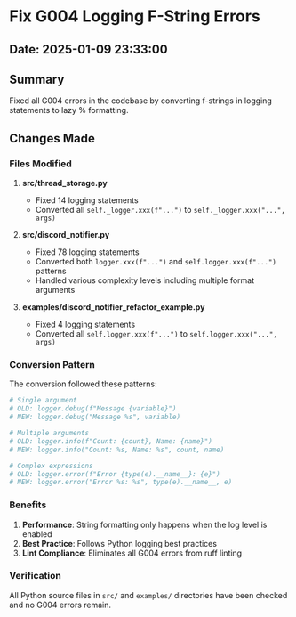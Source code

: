 # Fix G004 Logging F-String Errors

## Date: 2025-01-09 23:33:00

## Summary

Fixed all G004 errors in the codebase by converting f-strings in logging statements to lazy % formatting.

## Changes Made

### Files Modified

1. **src/thread_storage.py**
   - Fixed 14 logging statements
   - Converted all `self._logger.xxx(f"...")` to `self._logger.xxx("...", args)`

2. **src/discord_notifier.py**
   - Fixed 78 logging statements
   - Converted both `logger.xxx(f"...")` and `self.logger.xxx(f"...")` patterns
   - Handled various complexity levels including multiple format arguments

3. **examples/discord_notifier_refactor_example.py**
   - Fixed 4 logging statements
   - Converted all `self.logger.xxx(f"...")` to `self.logger.xxx("...", args)`

### Conversion Pattern

The conversion followed these patterns:

```python
# Single argument
# OLD: logger.debug(f"Message {variable}")
# NEW: logger.debug("Message %s", variable)

# Multiple arguments
# OLD: logger.info(f"Count: {count}, Name: {name}")
# NEW: logger.info("Count: %s, Name: %s", count, name)

# Complex expressions
# OLD: logger.error(f"Error {type(e).__name__}: {e}")
# NEW: logger.error("Error %s: %s", type(e).__name__, e)
```

### Benefits

1. **Performance**: String formatting only happens when the log level is enabled
2. **Best Practice**: Follows Python logging best practices
3. **Lint Compliance**: Eliminates all G004 errors from ruff linting

### Verification

All Python source files in `src/` and `examples/` directories have been checked and no G004 errors remain.